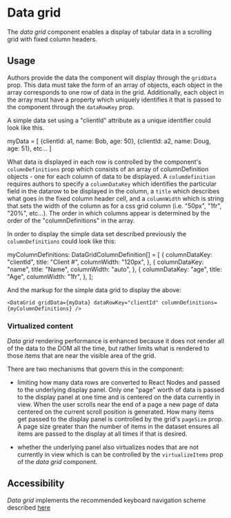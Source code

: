 # Data grid
The *data grid* component enables a display of tabular data in a scrolling grid with fixed column headers. 

## Usage

Authors provide the data the component will display through the `gridData` prop.  This data must take the form of an array of objects, each object in the array corresponds to one row of data in the grid.  Additionally, each object in the array must have a property which uniquely identifies it that is passed to the component through the `dataRowKey` prop. 

A simple data set using a "clientId" attribute as a unique identifier  could look like this.

myData = [
    {clientId: a1, name: Bob, age: 50},
    {clientId: a2, name: Doug, age: 51},
    etc...
]

What data is displayed in each row is controlled by the component's  `columnDefinitions` prop which consists of an array of columnDefinition objects - one for each column of data to be displayed.  A `columdefinition` requires authors to specify a `columnDataKey` which identifies the particular field in the datarow to be displayed in the column, a `title` which describes what goes in the fixed column header cell, and a `columnWidth` which is string that sets the width of the column as for a css grid column (i.e. "50px", "1fr", "20%", etc...). The order in which columns appear is determined by the order of the "columnDefinitions" in the array.

In order to display the simple data set described previously the `columnDefinitions` could look like this:

myColumnDefinitions: DataGridColumnDefinition[] = [
    {
        columnDataKey: "clientId",
        title: "Client #",
        columnWidth: "120px",
    },
    {
        columnDataKey: "name",
        title: "Name",
        columnWidth: "auto",
    },
        {
        columnDataKey: "age",
        title: "Age",
        columnWidth: "1fr",
    },
];

And the markup for the simple data grid to display the above:

`
<DataGrid
    gridData={myData}
    dataRowKey="clientId"
    columnDefinitions={myColumnDefinitions}
/>
`

### Virtualized content

*Data grid* rendering performance is enhanced because it does not render all of the data to the DOM all the time, but rather limits what is rendered to those items that are near the visible area of the grid. 

There are two mechanisms that govern this in the component:

- limiting how many data rows are converted to React Nodes and passed to the underlying display panel.  Only one "page" worth of data is passed to the display panel at one time and is centered on the data currently in view.  When the user scrolls near the end of a page a new page of data centered on the current scroll position is generated.  How many items get passed to the display panel is controlled by the grid's `pageSize` prop.  A page size greater than the number of items in the dataset ensures all items are passed to the display at all times if that is desired.

- whether the underlying panel also virtualizes nodes that are not currently in view which is can be controlled by the `virtualizeItems` prop of the *data grid* component.

## Accessibility
*Data grid* implements the recommended keyboard navigation scheme described [here](https://www.w3.org/TR/wai-aria-practices/#grid)